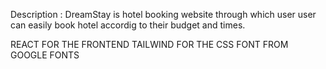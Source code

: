 Description : DreamStay is hotel booking website through which user user can easily book hotel accordig to their budget and times.

<!-- TECHNOLOGIES USED IN THIS WEBSITE -->

REACT FOR THE FRONTEND
TAILWIND FOR THE CSS
FONT FROM GOOGLE FONTS
